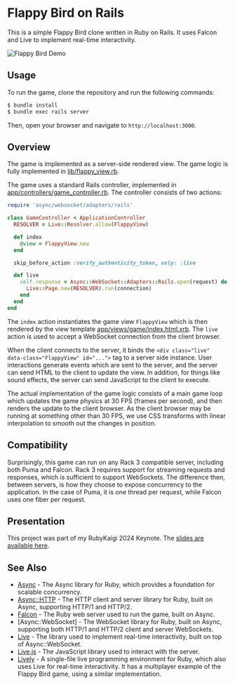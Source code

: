 # Flappy Bird on Rails

This is a simple Flappy Bird clone written in Ruby on Rails. It uses Falcon and Live to implement real-time interactivity.

![Flappy Bird Demo](media/Flappy%20Bird%20Demo.gif)

## Usage

To run the game, clone the repository and run the following commands:

```bash
$ bundle install
$ bundle exec rails server
```

Then, open your browser and navigate to `http://localhost:3000`.

## Overview

The game is implemented as a server-side rendered view. The game logic is fully implemented in [lib/flappy_view.rb](lib/flappy_view.rb).

The game uses a standard Rails controller, implemented in [app/controllers/game_controller.rb](app/controllers/game_controller.rb). The controller consists of two actions:

~~~ ruby
require 'async/websocket/adapters/rails'

class GameController < ApplicationController
  RESOLVER = Live::Resolver.allow(FlappyView)

  def index
    @view = FlappyView.new
  end

  skip_before_action :verify_authenticity_token, only: :live

  def live
    self.response = Async::WebSocket::Adapters::Rails.open(request) do |connection|
      Live::Page.new(RESOLVER).run(connection)
    end
  end
end
~~~

The `index` action instantiates the game view `FlappyView` which is then rendered by the view template [app/views/game/index.html.xrb](app/views/game/index.html.xrb). The `live` action is used to accept a WebSocket connection from the client browser.

When the client connects to the server, it binds the `<div class="live" data-class="FlappyView" id="...">` tag to a server side instance. User interactions generate events which are sent to the server, and the server can send HTML to the client to update the view. In addition, for things like sound effects, the server can send JavaScript to the client to execute.

The actual implementation of the game logic consists of a main game loop which updates the game physics at 30 FPS (frames per second), and then renders the update to the client browser. As the client browser may be running at something other than 30 FPS, we use CSS transforms with linear interpolation to smooth out the changes in position.

## Compatibility

Surprisingly, this game can run on any Rack 3 compatible server, including both Puma and Falcon. Rack 3 requires support for streaming requests and responses, which is sufficient to support WebSockets. The difference then, between servers, is how they choose to expose concurrency to the application. In the case of Puma, it is one thread per request, while Falcon uses one fiber per request.

## Presentation

This project was part of my RubyKaigi 2024 Keynote. The <a href="https://github.com/ioquatix/presentations/tree/main/2024">slides are available here</a>.

## See Also

- [Async](https://github.com/socketry/async) - The Async library for Ruby, which provides a foundation for scalable concurrency.
- [Async::HTTP](https://github.com/socketry/async-http) - The HTTP client and server library for Ruby, built on Async, supporting HTTP/1 and HTTP/2.
- [Falcon](https://github.com/socketry/falcon) - The Ruby web server used to run the game, built on Async.
- [Async::WebSocket] - The WebSocket library for Ruby, built on Async, supporting both HTTP/1 and HTTP/2 client and server WebSockets.
- [Live](https://github.com/socketry/live) - The library used to implement real-time interactivity, built on top of Async::WebSocket.
- [Live.js](https://github.com/socketry/live-js) - The JavaScript library used to interact with the server.
- [Lively](https://github.com/socketry/lively) - A single-file live programming environment for Ruby, which also uses Live for real-time interactivity. It has a multiplayer example of the Flappy Bird game, using a similar implementation.